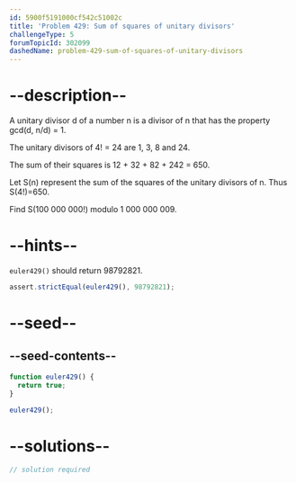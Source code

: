 ```yaml
---
id: 5900f5191000cf542c51002c
title: 'Problem 429: Sum of squares of unitary divisors'
challengeType: 5
forumTopicId: 302099
dashedName: problem-429-sum-of-squares-of-unitary-divisors
---
```


# --description--

A unitary divisor d of a number n is a divisor of n that has the property gcd(d, n/d) = 1.

The unitary divisors of 4! = 24 are 1, 3, 8 and 24.

The sum of their squares is 12 + 32 + 82 + 242 = 650.

Let S(n) represent the sum of the squares of the unitary divisors of n. Thus S(4!)=650.

Find S(100 000 000!) modulo 1 000 000 009.

# --hints--

`euler429()` should return 98792821.

```js
assert.strictEqual(euler429(), 98792821);
```

# --seed--

## --seed-contents--

```js
function euler429() {
  return true;
}

euler429();
```

# --solutions--

```js
// solution required
```
